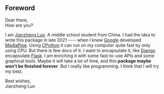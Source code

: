 ## Foreword

Dear there,  
How are you?

I am [Jianzheng Luo](https://github.com/JianzhengLuo). A middle school student from China. I had the idea to write this package in late 2021 ---- when I knew [Google](https://github.com/Google) developed [MediaPipe](https://github.com/google/mediapipe). Using [CPython](https://github.com/python/cpython) it can run on my computer quite fast by only using CPU. But there is few docs of it. I want to encapsulate it, like [Django](https://github.com/django/django) encapsulate [Flask](https://github.com/pallets/flask). I am enriching it with some fast-to-use APIs and some graphical tools. Maybe it will take a lot of time, and this **package maybe won't be finished forever**. But I really like programming. I think that I will try my best.

Best wishes,  
Jianzheng Luo
